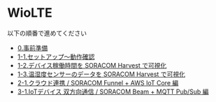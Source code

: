 # WioLTE

以下の順番で進めてください

- <a href="0/prepare" target="_blank">0.事前準備</a>
- [1-1.セットアップ〜動作確認](1/1-setup)
- [1-2.デバイス稼働時間を SORACOM Harvest で可視化](1/2-uptime)
- [1-3.温湿度センサーのデータを SORACOM Harvest で可視化](1/3-sensor)
- [2-1.クラウド連携 / SORACOM Funnel + AWS IoT Core 編](2/1-soracom-funnel+aws-iot-core)
- [3-1.IoTデバイス 双方向通信 / SORACOM Beam + MQTT Pub/Sub 編](3/1-beam-mqtt)
